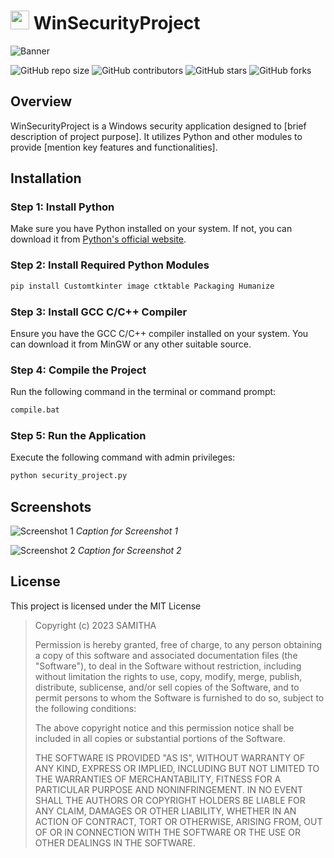 



<h1> <img src="https://github.com/smtkanchana66/WinSecurityProject/blob/main/test_images/logo3.png" width="30" heigth="30">
WinSecurityProject 
</h1>


<img align="center" src="https://github.com/smtkanchana66/WinSecurityProject/blob/Readme/test_images/Win3.png" alt="Banner">

![GitHub repo size](https://img.shields.io/github/repo-size/drsamitha/WinSecurityProject)
![GitHub contributors](https://img.shields.io/github/contributors/drsamitha/WinSecurityProject)
![GitHub stars](https://img.shields.io/github/stars/drsamitha/WinSecurityProject?style=social)
![GitHub forks](https://img.shields.io/github/forks/drsamitha/WinSecurityProject?style=social)

## Overview
WinSecurityProject is a Windows security application designed to [brief description of project purpose]. It utilizes Python and other modules to provide [mention key features and functionalities].

## Installation

### Step 1: Install Python

Make sure you have Python installed on your system. If not, you can download it from [Python's official website](https://www.python.org/).

### Step 2: Install Required Python Modules

```bash
pip install Customtkinter image ctktable Packaging Humanize
```

<!-- install python
import Customtkinter, image, ctktable, Packaging, Humanize python modules
install gcc c/c++ compiler
run the compile.bat file
run the security.py with admin previlage. -->


### Step 3: Install GCC C/C++ Compiler
Ensure you have the GCC C/C++ compiler installed on your system. You can download it from MinGW or any other suitable source.


### Step 4: Compile the Project
Run the following command in the terminal or command prompt:
```bash
compile.bat
```

### Step 5: Run the Application
Execute the following command with admin privileges:
```bash
python security_project.py
```
## Screenshots

![Screenshot 1](screenshots/screenshot1.png)
*Caption for Screenshot 1*

![Screenshot 2](screenshots/screenshot2.png)
*Caption for Screenshot 2*

## License
This project is licensed under the MIT License

>Copyright (c) 2023 SAMITHA
>
>Permission is hereby granted, free of charge, to any person obtaining a copy
>of this software and associated documentation files (the "Software"), to deal
>in the Software without restriction, including without limitation the rights
>to use, copy, modify, merge, publish, distribute, sublicense, and/or sell
>copies of the Software, and to permit persons to whom the Software is
>furnished to do so, subject to the following conditions:
>
>The above copyright notice and this permission notice shall be included in all
>copies or substantial portions of the Software.
>
>THE SOFTWARE IS PROVIDED "AS IS", WITHOUT WARRANTY OF ANY KIND, EXPRESS OR
>IMPLIED, INCLUDING BUT NOT LIMITED TO THE WARRANTIES OF MERCHANTABILITY,
>FITNESS FOR A PARTICULAR PURPOSE AND NONINFRINGEMENT. IN NO EVENT SHALL THE
>AUTHORS OR COPYRIGHT HOLDERS BE LIABLE FOR ANY CLAIM, DAMAGES OR OTHER
>LIABILITY, WHETHER IN AN ACTION OF CONTRACT, TORT OR OTHERWISE, ARISING FROM,
>OUT OF OR IN CONNECTION WITH THE SOFTWARE OR THE USE OR OTHER DEALINGS IN THE
>SOFTWARE.



